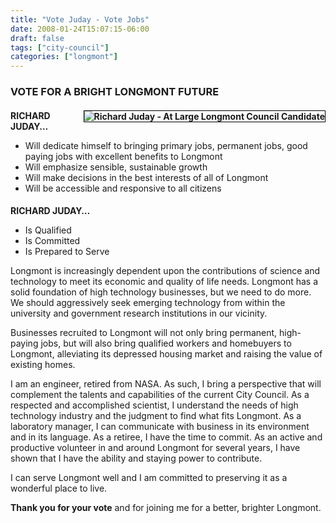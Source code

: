 ```yaml
---
title: "Vote Juday - Vote Jobs"
date: 2008-01-24T15:07:15-06:00
draft: false
tags: ["city-council"]
categories: ["longmont"]
---
```


<h3 style="margin-bottom: 1em">VOTE FOR A BRIGHT LONGMONT FUTURE</h3>
<h4 style="margin-bottom: 1em"><img src="http://web.archive.org/web/20080516154915im_/http://www.richard-juday.net/wp-content/uploads/2008/01/richard_juday.jpg" alt="Richard Juday - At Large Longmont Council Candidate" style="border: 1px solid #000000; margin: 0pt 0pt 2px 10px; float: right">RICHARD JUDAY…</h4>
<ul>
<li>Will dedicate himself to bringing primary jobs, permanent jobs, good paying jobs with excellent benefits to Longmont</li>
<li>Will emphasize sensible, sustainable growth</li>
<li>Will make decisions in the best interests of all of Longmont</li>
<li>Will be accessible and responsive to all citizens</li>
</ul>
<h4 style="margin-bottom: 1em">RICHARD JUDAY…</h4>
<ul>
<li>Is Qualified</li>
<li>Is Committed</li>
<li>Is Prepared to Serve</li>
</ul>
<p>Longmont is increasingly dependent upon the contributions of science and technology to meet its economic and quality of life needs.  Longmont has a solid foundation of high technology businesses, but we need to do more.  We should aggressively seek emerging technology from within the university and government research institutions in our vicinity.</p>
<p>Businesses recruited to Longmont will not only bring permanent, high-paying jobs, but will also bring qualified workers and homebuyers to Longmont, alleviating its depressed housing market and raising the value of existing homes.</p>
<p>I am an engineer, retired from NASA.  As such, I bring a perspective that will complement the talents and capabilities of the current City Council.  As a respected and accomplished scientist, I understand the needs of high technology industry and the judgment to find what fits Longmont. As a laboratory manager, I can communicate with business in its environment and in its language. As a retiree, I have the time to commit.  As an active and productive volunteer in and around Longmont for several years, I have shown that I have the ability and staying power to contribute.</p>
<p>I can serve Longmont well and I am committed to preserving it as a wonderful place to live.</p>
<p><strong>Thank you for your vote</strong> and for joining me for a better, brighter Longmont.</p>